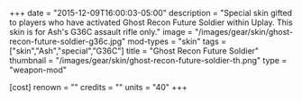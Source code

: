 +++
date = "2015-12-09T16:00:03-05:00"
description = "Special skin gifted to players who have activated Ghost Recon Future Soldier within Uplay. This skin is for Ash's G36C assault rifle only."
image = "/images/gear/skin/ghost-recon-future-soldier-g36c.jpg"
mod-types = "skin"
tags = ["skin","Ash","special","G36C"]
title = "Ghost Recon Future Soldier"
thumbnail = "/images/gear/skin/ghost-recon-future-soldier-th.png"
type = "weapon-mod"

[cost]
  renown = ""
  credits = ""
  units = "40"
+++
